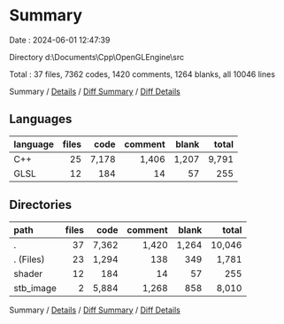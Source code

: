 # Summary

Date : 2024-06-01 12:47:39

Directory d:\\Documents\\Cpp\\OpenGLEngine\\src

Total : 37 files,  7362 codes, 1420 comments, 1264 blanks, all 10046 lines

Summary / [Details](details.md) / [Diff Summary](diff.md) / [Diff Details](diff-details.md)

## Languages
| language | files | code | comment | blank | total |
| :--- | ---: | ---: | ---: | ---: | ---: |
| C++ | 25 | 7,178 | 1,406 | 1,207 | 9,791 |
| GLSL | 12 | 184 | 14 | 57 | 255 |

## Directories
| path | files | code | comment | blank | total |
| :--- | ---: | ---: | ---: | ---: | ---: |
| . | 37 | 7,362 | 1,420 | 1,264 | 10,046 |
| . (Files) | 23 | 1,294 | 138 | 349 | 1,781 |
| shader | 12 | 184 | 14 | 57 | 255 |
| stb_image | 2 | 5,884 | 1,268 | 858 | 8,010 |

Summary / [Details](details.md) / [Diff Summary](diff.md) / [Diff Details](diff-details.md)